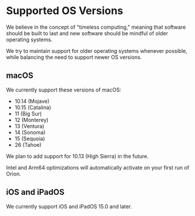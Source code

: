 # Supported OS Versions

We believe in the concept of "timeless computing," meaning that software should be built to last and new software should be mindful of older operating systems.

We try to maintain support for older operating systems whenever possible, while balancing the need to support newer OS versions.

<a name="macOS"></a>
## macOS

We currently support these versions of macOS:

- 10.14 (Mojave)
- 10.15 (Catalina)
- 11 (Big Sur)
- 12 (Monterey)
- 13 (Ventura)
- 14 (Sonoma)
- 15 (Sequoia)
- 26 (Tahoe)

We plan to add support for 10.13 (High Sierra) in the future.

Intel and Arm64 optimizations will automatically activate on your first run of Orion.

<a name="iOS_iPadOS"></a>
## iOS and iPadOS

We currently support iOS and iPadOS 15.0 and later.
